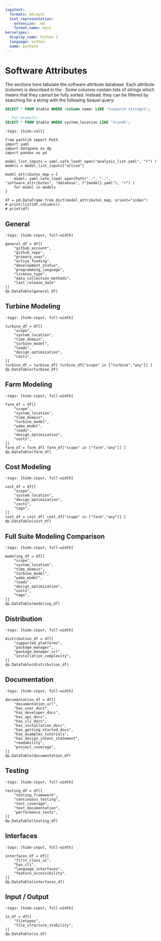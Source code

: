 ```yaml
---
jupytext:
  formats: md:myst
  text_representation:
    extension: .md
    format_name: myst
kernelspec:
  display_name: Python 3
  language: python
  name: python3
---
```


# Software Attributes

The sections here tabulate the software attribute database.
Each attribute (column) is described in the [](schema).
Some columns contain lists of strings which means that they cannot be fully sorted.
Instead, they can be filtered by searching for a string with the following Sequel query:

```sql
SELECT * FROM $table WHERE <column name> LIKE '%<search string>%';

-- For example:
SELECT * FROM $table WHERE system_location LIKE '%land%';
```

```{code-cell} ipython3
:tags: [hide-cell]

from pathlib import Path
import yaml
import datapane as dp
import pandas as pd

model_list_inputs = yaml.safe_load( open("analysis_list.yaml", "r") )
models = model_list_inputs["active"]

model_attributes_map = {
    model: yaml.safe_load( open(Path("..", "..", "software_attributes", "database", f"{model}.yaml"), "r") )
    for model in models
}

df = pd.DataFrame.from_dict(model_attributes_map, orient="index")
# print(list(df.columns))
# print(df)
```

## General
```{code-cell} ipython3
:tags: [hide-input, full-width]

general_df = df[[
    "github_account",
    "github_repo",
    "primary_uses",
    "active_funding",
    "development_status",
    "programming_language",
    "license_type",
    "data_collection_methods",
    "last_release_date"
]]
dp.DataTable(general_df)
```

## Turbine Modeling
```{code-cell} ipython3
:tags: [hide-input, full-width]

turbine_df = df[[
    "scope",
    "system_location",
    "time_domain",
    "turbine_model",
    "loads",
    "design_optimization",
    "costs",
]]
turbine_df = turbine_df[ turbine_df["scope" in ["turbine","any"]] ]
dp.DataTable(turbine_df)
```

## Farm Modeling
```{code-cell} ipython3
:tags: [hide-input, full-width]

farm_df = df[[
    "scope",
    "system_location",
    "time_domain",
    "turbine_model",
    "wake_model",
    "loads",
    "design_optimization",
    "costs",
]]
farm_df = farm_df[ farm_df["scope" in ["farm","any"]] ]
dp.DataTable(farm_df)
```

## Cost Modeling
```{code-cell} ipython3
:tags: [hide-input, full-width]

cost_df = df[[
    "scope",
    "system_location",
    "design_optimization",
    "costs",
    "tags",
]]
cost_df = cost_df[ cost_df["scope" in ["farm","any"]] ]
dp.DataTable(cost_df)
```

## Full Suite Modeling Comparison
```{code-cell} ipython3
:tags: [hide-input, full-width]

modeling_df = df[[
    "scope",
    "system_location",
    "time_domain",
    "turbine_model",
    "wake_model",
    "loads",
    "design_optimization",
    "costs",
    "tags",
]]
dp.DataTable(modeling_df)
```

## Distribution
```{code-cell} ipython3
:tags: [hide-input, full-width]

distribution_df = df[[
    "supported_platforms",
    "package_manager",
    "package_manager_url",
    "installation_complexity",
]]
dp.DataTable(distribution_df)
```

## Documentation
```{code-cell} ipython3
:tags: [hide-input, full-width]

documentation_df = df[[
    "documentation_url",
    "has_user_docs",
    "has_developer_docs",
    "has_api_docs",
    "has_cli_docs",
    "has_installation_docs",
    "has_getting_started_docs",
    "has_examples_tutorials",
    "has_design_intent_statement",
    "readability",
    "project_coverage",
]]
dp.DataTable(documentation_df)
```

## Testing
```{code-cell} ipython3
:tags: [hide-input, full-width]

testing_df = df[[
    "testing_framework",
    "continuous_testing",
    "test_coverage",
    "test_documentation",
    "performance_tests",
]]
dp.DataTable(testing_df)
```

## Interfaces
```{code-cell} ipython3
:tags: [hide-input, full-width]

interfaces_df = df[[
    "first_class_ui",
    "has_cli",
    "language_interfaces",
    "feature_accessibility",
]]
dp.DataTable(interfaces_df)
```

## Input / Output
```{code-cell} ipython3
:tags: [hide-input, full-width]

io_df = df[[
    "filetypes",
    "file_structure_stability",
]]
dp.DataTable(io_df)
```
